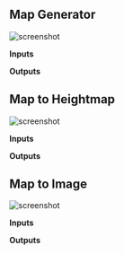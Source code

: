 ## Map Generator

![screenshot](img/map-generator.png#right)

**Inputs**

**Outputs**

## Map to Heightmap

![screenshot](img/map-to-heightmap.png#right)

**Inputs**

**Outputs**

## Map to Image

![screenshot](img/map-to-image.png#right)

**Inputs**

**Outputs**
